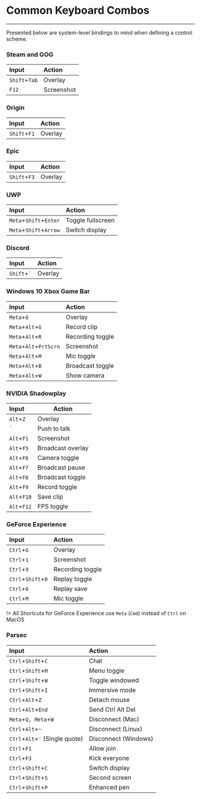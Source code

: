 # Common Keyboard Combos

---

Presented below are system-level bindings to mind when defining a control scheme.

### Steam and GOG
| Input                     | Action            |
|:--------------------------|:------------------|
| `Shift`+`Tab`             | Overlay           |
| `F12`                     | Screenshot        |

### Origin
| Input                     | Action            |
|:--------------------------|:------------------|
|`Shift`+`F1`               | Overlay           |

### Epic
| Input                     | Action            |
|:--------------------------|:------------------|
| `Shift`+`F3`              |  Overlay          |

### UWP
| Input                     | Action            |
|:--------------------------|:------------------|
| `Meta`+`Shift`+`Enter`    | Toggle fullscreen |
| `Meta`+`Shift`+`Arrow`    | Switch display    |

### Discord
| Input                     | Action            |
|:--------------------------|:------------------|
| `Shift`+<code>`</code>    |  Overlay          |

### Windows 10 Xbox Game Bar
| Input                     | Action            |
|:--------------------------|:------------------|
|`Meta`+`G`                 | Overlay           |
|`Meta`+`Alt`+`G`           | Record clip       |
|`Meta`+`Alt`+`R`           | Recording toggle  |
|`Meta`+`Alt`+`PrtScrn`     | Screenshot        |
|`Meta`+`Alt`+`M`           | Mic toggle        |
|`Meta`+`Alt`+`B`           | Broadcast toggle  |
|`Meta`+`Alt`+`W`           | Show camera       |

### NVIDIA Shadowplay
| Input                     | Action            |
|:--------------------------|-------------------|
| `Alt`+`Z`                 | Overlay           |
| <code>`</code>            | Push to talk      |
| `Alt`+`F1`                | Screenshot        |
| `Alt`+`F5`                | Broadcast overlay |
| `Alt`+`F6`                | Camera toggle     |
| `Alt`+`F7`                | Broadcast pause   |
| `Alt`+`F8`                | Broadcast toggle  |
| `Alt`+`F9`                | Record toggle     |
| `Alt`+`F10`               | Save clip         |
| `Alt`+`F12`               | FPS toggle        |

### GeForce Experience
| Input                     | Action            |
|:--------------------------|:------------------|
| `Ctrl`+`G`                | Overlay           |
| `Ctrl`+`1`                | Screenshot        |
| `Ctrl`+`9`                | Recording toggle  |
| `Ctrl`+`Shift`+`0`        | Replay toggle     |
| `Ctrl`+`0`                | Replay save       |
| `Ctrl`+`M`                | Mic toggle        |

!> All Shortcuts for GeForce Experience use `Meta` (`Cmd`) instead of `Ctrl` on MacOS

### Parsec
| Input                     | Action            |
|:--------------------------|:------------------|
| `Ctrl`+`Shift`+`C`        | Chat              |
| `Ctrl`+`Shift`+`M`        | Menu toggle       |
| `Ctrl`+`Shift`+`W`        | Toggle windowed   |
| `Ctrl`+`Shift`+`I`        | Immersive mode    |
| `Ctrl`+`Alt`+`Z`          | Detach mouse      |
| `Ctrl`+`Alt`+`End`        | Send Ctrl Alt Del |
| `Meta`+`Q, Meta`+`W`      | Disconnect (Mac)  |
| `Ctrl`+`Alt`+`~`          | Disconnect (Linux)|
| `Ctrl`+`Alt`+`'` (Single quote) | Disconnect (Windows) |
| `Ctrl`+`F1`               | Allow join        |
| `Ctrl`+`F3`               | Kick everyone     |
| `Ctrl`+`Shift`+`C`        | Switch display    |
| `Ctrl`+`Shift`+`S`        | Second screen     |
| `Ctrl`+`Shift`+`P`        | Enhanced pen      |
